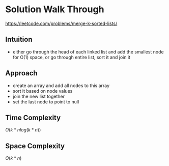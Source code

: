 # Solution Walk Through
https://leetcode.com/problems/merge-k-sorted-lists/

## Intuition
- either go through the head of each linked list and add the smallest node for O(1) space, or go through entire list, sort it and join it

## Approach
- create an array and add all nodes to this array
- sort it based on node values
- join the new list together
- set the last node to point to null

## Time Complexity
$O(k*nlog(k*n))$

## Space Complexity
$O(k*n)$




